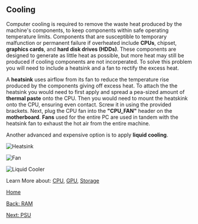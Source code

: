 ## Cooling 
Computer cooling is required to remove the waste heat produced by the machine's components, to keep components within safe operating temperature limits. Components that are susceptible to temporary malfunction or permanent failure if overheated include **CPUs**, chipset, **graphics cards**, and **hard disk drives (HDDs)**. These components are designed to generate as little heat as possible, but more heat may still be produced if cooling components are not incorperated. To solve this problem you will need to include a heatsink and a fan to rectify the excess heat.

A **heatsink** uses airflow from its fan to reduce the temperature rise produced by the components giving off excess heat. To attach the the heatsink you would need to first apply and spread a pea-sized amount of **thermal paste** onto the CPU. Then you would need to mount the heatskink onto the CPU, ensuring even contact. Screw it in using the provided brackets. Next, plug the CPU fan into the **"CPU_FAN"** header on the **motherboard**. **Fans** used for the entire PC are used in tandem with the heatsink fan to exhaust the hot air from the entire machine.

Another advanced and expensive option is to apply **liquid cooling**.

![Heatsink](https://m.media-amazon.com/images/I/61Tvg9WLkoL._SL1436_.jpg)

![Fan](https://admin.titanrig.com/media/blog/Components_Fans/1_-min.png)

![Liquid Cooler](https://www.wikihow.com/images/thumb/e/e7/Build-a-Liquid-Cooling-System-for-Your-Computer-Step-2.jpg/aid570636-v4-728px-Build-a-Liquid-Cooling-System-for-Your-Computer-Step-2.jpg.webp)



Learn More about: [CPU](CPU.md), [GPU](GPU-Graphics-Card.md), [Storage](Storage.md)

[Home](README.md)

[Back: RAM](RAM.md)

[Next: PSU](PSU.md)
